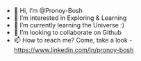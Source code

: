- 👋 Hi, I’m @Pronoy-Bosh
- 👀 I’m interested in Exploring & Learning
- 🌱 I’m currently learning the Universe :)
- 💞️ I’m looking to collaborate on Github
- 📫 How to reach me? Come, take a look - https://www.linkedin.com/in/pronoy-bosh

<!---
Pronoy-Bosh/Pronoy-Bosh is a ✨ special ✨ repository because its `README.md` (this file) appears on your GitHub profile.
You can click the Preview link to take a look at your changes.
--->
